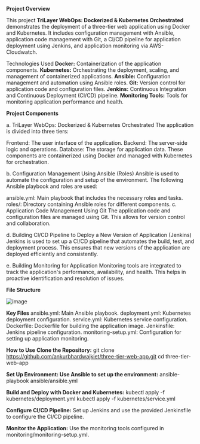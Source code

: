 **Project Overview**

This project **TriLayer WebOps: Dockerized & Kubernetes Orchestrated** demonstrates the deployment of a three-tier web application using Docker and Kubernetes. It includes configuration management with Ansible, application code management with Git, a CI/CD pipeline for application deployment using Jenkins, and application monitoring via AWS-Cloudwatch.

Technologies Used
**Docker:** Containerization of the application components.
**Kubernetes:** Orchestrating the deployment, scaling, and management of containerized applications.
**Ansible:** Configuration management and automation using Ansible roles.
**Git:** Version control for application code and configuration files.
**Jenkins:** Continuous Integration and Continuous Deployment (CI/CD) pipeline.
**Monitoring Tools:** Tools for monitoring application performance and health.

**Project Components**

a. TriLayer WebOps: Dockerized & Kubernetes Orchestrated
The application is divided into three tiers:

Frontend: The user interface of the application.
Backend: The server-side logic and operations.
Database: The storage for application data.
These components are containerized using Docker and managed with Kubernetes for orchestration.

b. Configuration Management Using Ansible (Roles)
Ansible is used to automate the configuration and setup of the environment. The following Ansible playbook and roles are used:

ansible.yml: Main playbook that includes the necessary roles and tasks.
roles/: Directory containing Ansible roles for different components.
c. Application Code Management Using Git
The application code and configuration files are managed using Git. This allows for version control and collaboration.

d. Building CI/CD Pipeline to Deploy a New Version of Application (Jenkins)
Jenkins is used to set up a CI/CD pipeline that automates the build, test, and deployment process. This ensures that new versions of the application are deployed efficiently and consistently.

e. Building Monitoring for Application
Monitoring tools are integrated to track the application's performance, availability, and health. This helps in proactive identification and resolution of issues.

**File Structure**

![image](https://github.com/ankurbhardwajkiet/kubernetesproject/assets/46249028/85e58d68-1c8b-4346-b884-b6db7aee0d84)



**Key Files**
ansible.yml: Main Ansible playbook.
deployment.yml: Kubernetes deployment configuration.
service.yml: Kubernetes service configuration.
Dockerfile: Dockerfile for building the application image.
Jenkinsfile: Jenkins pipeline configuration.
monitoring-setup.yml: Configuration for setting up application monitoring.

**How to Use**
**Clone the Repository:**
git clone https://github.com/ankurbhardwajkiet/three-tier-web-app.git
cd three-tier-web-app

**Set Up Environment:
Use Ansible to set up the environment:**
ansible-playbook ansible/ansible.yml

**Build and Deploy with Docker and Kubernetes:**
kubectl apply -f kubernetes/deployment.yml
kubectl apply -f kubernetes/service.yml

**Configure CI/CD Pipeline:**
Set up Jenkins and use the provided Jenkinsfile to configure the CI/CD pipeline.

**Monitor the Application:**
Use the monitoring tools configured in monitoring/monitoring-setup.yml.

